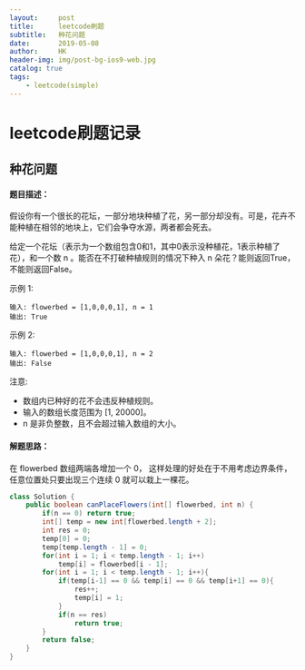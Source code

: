 ```yaml
---
layout:     post
title:      leetcode刷题
subtitle:   种花问题
date:       2019-05-08
author:     HK
header-img: img/post-bg-ios9-web.jpg
catalog: true
tags:
    - leetcode(simple)
---
```

# leetcode刷题记录
## 种花问题

#### 题目描述：
假设你有一个很长的花坛，一部分地块种植了花，另一部分却没有。可是，花卉不能种植在相邻的地块上，它们会争夺水源，两者都会死去。

给定一个花坛（表示为一个数组包含0和1，其中0表示没种植花，1表示种植了花），和一个数 n 。能否在不打破种植规则的情况下种入 n 朵花？能则返回True，
不能则返回False。

示例 1:

    输入: flowerbed = [1,0,0,0,1], n = 1
    输出: True
示例 2:

    输入: flowerbed = [1,0,0,0,1], n = 2
    输出: False
注意:

* 数组内已种好的花不会违反种植规则。
* 输入的数组长度范围为 [1, 20000]。
* n 是非负整数，且不会超过输入数组的大小。

#### 解题思路：
在 flowerbed 数组两端各增加一个 0， 这样处理的好处在于不用考虑边界条件，任意位置处只要出现三个连续 0 就可以栽上一棵花。
```java
class Solution {
    public boolean canPlaceFlowers(int[] flowerbed, int n) {
        if(n == 0) return true;
        int[] temp = new int[flowerbed.length + 2];
        int res = 0;
        temp[0] = 0;
        temp[temp.length - 1] = 0;
        for(int i = 1; i < temp.length - 1; i++)
            temp[i] = flowerbed[i - 1];
        for(int i = 1; i < temp.length - 1; i++){
            if(temp[i-1] == 0 && temp[i] == 0 && temp[i+1] == 0){
                res++;
                temp[i] = 1;
            }
            if(n == res)
                return true;
        }
        return false;
    }
}
```

